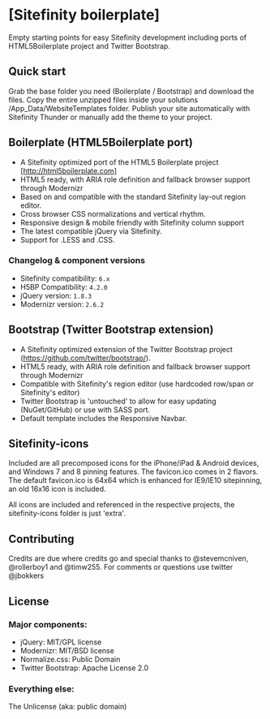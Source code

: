 # [Sitefinity boilerplate]

Empty starting points for easy Sitefinity development including ports of HTML5Boilerplate project and Twitter Bootstrap.


## Quick start

Grab the base folder you need (Boilerplate / Bootstrap) and download the files.
Copy the entire unzipped files inside your solutions /App_Data/WebsiteTemplates folder. 
Publish your site automatically with Sitefinity Thunder or manually add the theme to your project.


## Boilerplate (HTML5Boilerplate port)

* A Sitefinity optimized port of the HTML5 Boilerplate project [http://html5boilerplate.com]
* HTML5 ready, with ARIA role definition and fallback browser support through Modernizr
* Based on and compatible with the standard Sitefinity lay-out region editor.
* Cross browser CSS normalizations and vertical rhythm.
* Responsive design & mobile friendly with Sitefinity column support
* The latest compatible jQuery via Sitefinity.
* Support for .LESS and .CSS.

### Changelog & component versions
* Sitefinity compatibility: `6.x`
* H5BP Compatibility: `4.2.0`
* jQuery version: `1.8.3`
* Modernizr version: `2.6.2`


## Bootstrap (Twitter Bootstrap extension)

* A Sitefinity optimized extension of the Twitter Bootstrap project (https://github.com/twitter/bootstrap/).
* HTML5 ready, with ARIA role definition and fallback browser support through Modernizr
* Compatible with Sitefinity's region editor (use hardcoded row/span or Sitefinity's editor)
* Twitter Bootstrap is 'untouched' to allow for easy updating (NuGet/GitHub) or use with SASS port.
* Default template includes the Responsive Navbar.

## Sitefinity-icons
Included are all precomposed icons for the iPhone/iPad & Android devices, and Windows 7 and 8 pinning features. 
The favicon.ico comes in 2 flavors. The default favicon.ico is 64x64 which is enhanced for IE9/IE10 sitepinning, an old 16x16 icon is included.

All icons are included and referenced in the respective projects, the sitefinity-icons folder is just 'extra'.


## Contributing
Credits are due where credits go and special thanks to @stevemcniven, @rollerboy1 and @timw255. 
For comments or questions use twitter @jbokkers


## License

### Major components:

* jQuery: MIT/GPL license
* Modernizr: MIT/BSD license
* Normalize.css: Public Domain
* Twitter Bootstrap:  Apache License 2.0

### Everything else:

The Unlicense (aka: public domain)

